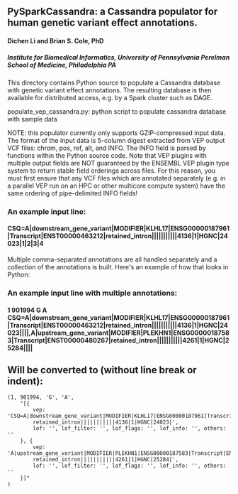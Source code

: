 ## PySparkCassandra: a Cassandra populator for human genetic variant effect annotations.
####  Dichen Li and Brian S. Cole, PhD
##### Institute for Biomedical Informatics, University of Pennsylvania Perelman School of Medicine, Philadelphia PA

This directory contains Python source to populate a Cassandra database with genetic variant effect annotations.  The resulting database is then available for distributed access, e.g. by a Spark cluster such as DAGE.

populate_vep_cassandra.py: python script to populate cassandra database with sample data

NOTE: this populator currently only supports GZIP-compressed input data.  The format of the input data is 5-column digest extracted from VEP output VCF files: chrom, pos, ref, alt, and INFO.  The INFO field is parsed by functions within the Python source code.  Note that VEP plugins with multiple output fields are NOT guaranteed by the ENSEMBL VEP plugin type system to return stable field orderings across files.  For this reason, you must first ensure that any VCF files which are annotated separately (e.g. in a parallel VEP run on an HPC or other multicore compute system) have the same ordering of pipe-delimited INFO fields!

### An example input line:

#### CSQ=A|downstream_gene_variant|MODIFIER|KLHL17|ENSG00000187961|Transcript|ENST00000463212|retained_intron|||||||||||4136|1|HGNC|24023|1|2|3|4

Multiple comma-separated annotations are all handled separately and a collection of the annotations is built.  Here's an example of how that looks in Python:

### An example input line with multiple annotations:
#### 1	901994	G	A	CSQ=A|downstream_gene_variant|MODIFIER|KLHL17|ENSG00000187961|Transcript|ENST00000463212|retained_intron|||||||||||4136|1|HGNC|24023||||,A|upstream_gene_variant|MODIFIER|PLEKHN1|ENSG00000187583|Transcript|ENST00000480267|retained_intron|||||||||||4261|1|HGNC|25284||||

## Will be converted to (without line break or indent):
    (1, 901994, 'G', 'A',
        "[{
            vep: 'CSQ=A|downstream_gene_variant|MODIFIER|KLHL17|ENSG00000187961|Transcript|ENST00000463212|
            retained_intron|||||||||||4136|1|HGNC|24023|',
            lof: '', lof_filter: '', lof_flags: '', lof_info: '', others: ''
        }, {
            vep: 'A|upstream_gene_variant|MODIFIER|PLEKHN1|ENSG00000187583|Transcript|ENST00000480267|
            retained_intron|||||||||||4261|1|HGNC|25284|',
            lof: '', lof_filter: '', lof_flags: '', lof_info: '', others: ''
        }]"
    )
